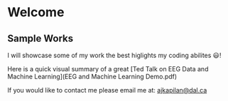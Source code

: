 # Welcome
## Sample Works

I will showcase some of my work the best higlights my coding abilites :smiley:!

Here is a quick visual summary of a great [Ted Talk on EEG Data and Machine Learning](EEG and Machine Learning Demo.pdf)

If you would like to contact me please email me at:
[ajkapilan@dal.ca](mailto:ajkapilan@dal.ca)
